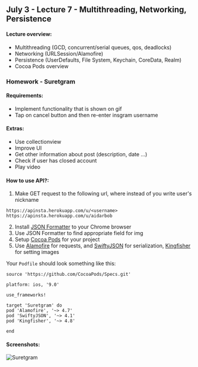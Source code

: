 ## July 3 - Lecture 7 - Multithreading, Networking, Persistence

#### Lecture overview:

- Multithreading (GCD, concurrent/serial queues, qos, deadlocks)
- Networking (URLSession/Alamofire)
- Persistence (UserDefaults, File System, Keychain, CoreData, Realm)
- Cocoa Pods overview

### Homework - Suretgram

#### Requirements:
- Implement functionality that is shown on gif
- Tap on cancel button and then re-enter insgram username

#### Extras:
- Use collectionview 
- Improve UI
- Get other information about post (description, date ...)
- Check if user has closed account 
- Play video

#### How to use API?:

1. Make GET request to the following url, where instead of <username> you write user's nickname
```
https://apinsta.herokuapp.com/u/<username>
https://apinsta.herokuapp.com/u/aidarbob
```

2. Install [JSON Formatter](https://chrome.google.com/webstore/detail/json-formatter/bcjindcccaagfpapjjmafapmmgkkhgoa?hl=en) to your Chrome browser
3. Use JSON Formatter to find appropriate field for img
4. Setup [Cocoa Pods](https://guides.cocoapods.org/using/getting-started.html) for your project
5. Use [Alamofire](https://github.com/Alamofire/Alamofire) for requests, and [SwiftyJSON](https://github.com/SwiftyJSON/SwiftyJSON) for serialization, [Kingfisher](https://github.com/onevcat/Kingfisher) for setting images

Your `Podfile` should look something like this:

```
source 'https://github.com/CocoaPods/Specs.git'

platform: ios, '9.0'

use_frameworks!

target 'Suretgram' do
pod 'Alamofire', '~> 4.7'
pod 'SwiftyJSON', '~> 4.1'
pod 'Kingfisher', '~> 4.8'

end
```

#### Screenshots:

![Suretgram](https://raw.githubusercontent.com/n17r-resources/ios/master/lecture-07/Screenshots/demonstration.gif)
